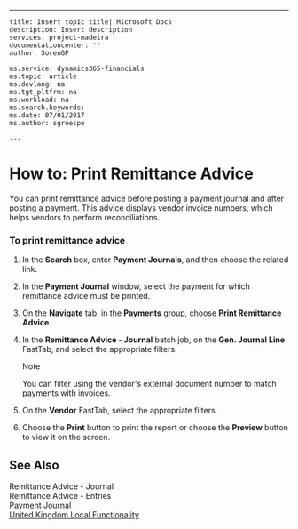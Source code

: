 ---
    title: Insert topic title| Microsoft Docs
    description: Insert description
    services: project-madeira
    documentationcenter: ''
    author: SorenGP

    ms.service: dynamics365-financials
    ms.topic: article
    ms.devlang: na
    ms.tgt_pltfrm: na
    ms.workload: na
    ms.search.keywords:
    ms.date: 07/01/2017
    ms.author: sgroespe

    ---
# How to: Print Remittance Advice
You can print remittance advice before posting a payment journal and after posting a payment. This advice displays vendor invoice numbers, which helps vendors to perform reconciliations.  
  
### To print remittance advice  
  
1.  In the **Search** box, enter **Payment Journals**, and then choose the related link.  
  
2.  In the **Payment Journal** window, select the payment for which remittance advice must be printed.  
  
3.  On the **Navigate** tab, in the **Payments** group, choose **Print Remittance Advice**.  
  
4.  In the **Remittance Advice - Journal** batch job, on the **Gen. Journal Line** FastTab, and select the appropriate filters.  
  
    > [!NOTE]  
    >  You can filter using the vendor's external document number to match payments with invoices.  
  
5.  On the **Vendor** FastTab, select the appropriate filters.  
  
6.  Choose the **Print** button to print the report or choose the **Preview** button to view it on the screen.  
  
## See Also  
 Remittance Advice - Journal   
 Remittance Advice - Entries   
 Payment Journal   
 [United Kingdom Local Functionality](../FullExperience/united-kingdom-local-functionality.md)